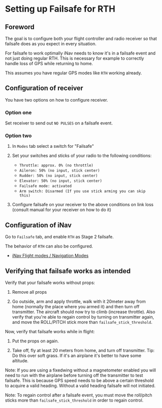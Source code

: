 # Setting up Failsafe for RTH

## Foreword

The goal is to configure both your flight controller and radio receiver so that failsafe does as you expect in every situation.

For failsafe to work optimally iNav needs to know it's in a failsafe event and not just doing regular RTH. This is necessary for example to correctly handle loss of GPS while returning to home.

This assumes you have regular GPS modes like `RTH` working already.

## Configuration of receiver

You have two options on how to configure receiver.

### Option one

Set receiver to send out `NO PULSES` on a failsafe event.

### Option two

1. In `Modes` tab select a switch for "Failsafe"

1. Set your switches and sticks of your radio to the following conditions:

    -  `Throttle: approx. 0% (no throttle)`
    -  `Aileron: 50% (no input, stick center)`
    -  `Rudder: 50% (no input, stick center)`
    -  `Elevator: 50% (no input, stick center)`
    -  `Failsafe mode: activated`
    -  `Arm switch: Disarmed (If you use stick arming you can skip this)`

1. Configure failsafe on your receiver to the above conditions on link loss (consult manual for your receiver on how to do it)

## Configuration of iNav

Go to `Failsafe` tab, and enable `RTH` as Stage 2 failsafe.

The behavior of `RTH` can also be configured.

 - [iNav Flight modes / Navigation Modes](/iNavFlight/inav/wiki/Navigation-modes#rth-altitude-control-modes)

## Verifying that failsafe works as intended

Verify that your failsafe works without props:

1. Remove all props

1. Go outside, arm and apply throttle, walk with it 20meter away from home (normally the place where you armed it) and then turn off transmitter. The aircraft should now try to climb (increase throttle). Also verify that you're able to regain control by turning on transmitter again, and move the ROLL/PITCH stick more than `failsafe_stick_threshold`.

Now, verify that failsafe works while in flight:

1. Put the props on again.

1. Take off, fly at least 20 meters from home, and turn off transmitter. Tip: Do this over soft grass. If it's an airplane it's better to have some altitude.

Note: If you are using a fixedwing without a magnetometer enabled you will need to run with the airplane before turning off the transmitter to test failsafe. This is because GPS speed needs to be above a certain threshold to acquire a valid heading. Without a valid heading failsafe will not initiated.

Note: To regain control after a failsafe event, you must move the roll/pitch sticks more than `failsafe_stick_threshold` in order to regain control.
